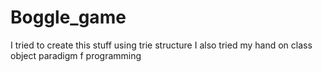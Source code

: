 # Boggle_game
I tried to create this stuff using trie structure 
I also tried my hand on class object paradigm f programming
